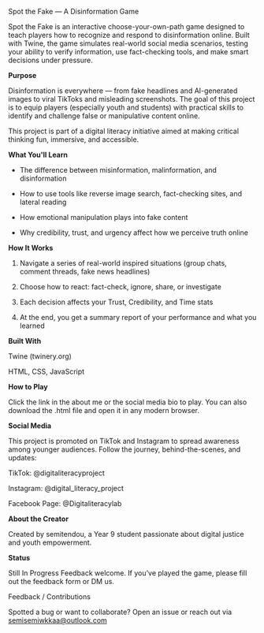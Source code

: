 Spot the Fake — A Disinformation Game

Spot the Fake is an interactive choose-your-own-path game designed to teach players how to recognize and respond to disinformation online. Built with Twine, the game simulates real-world social media scenarios, testing your ability to verify information, use fact-checking tools, and make smart decisions under pressure.

**Purpose**

Disinformation is everywhere — from fake headlines and AI-generated images to viral TikToks and misleading screenshots. The goal of this project is to equip players (especially youth and students) with practical skills to identify and challenge false or manipulative content online.

This project is part of a digital literacy initiative aimed at making critical thinking fun, immersive, and accessible.

**What You'll Learn**

- The difference between misinformation, malinformation, and disinformation

- How to use tools like reverse image search, fact-checking sites, and lateral reading

- How emotional manipulation plays into fake content

- Why credibility, trust, and urgency affect how we perceive truth online

**How It Works**

1. Navigate a series of real-world inspired situations (group chats, comment threads, fake news headlines)

2. Choose how to react: fact-check, ignore, share, or investigate

3. Each decision affects your Trust, Credibility, and Time stats

4. At the end, you get a summary report of your performance and what you learned

**Built With**

Twine (twinery.org)

HTML, CSS, JavaScript

**How to Play**

Click the link in the about me or the social media bio to play.
You can also download the .html file and open it in any modern browser.

**Social Media**

This project is promoted on TikTok and Instagram to spread awareness among younger audiences. Follow the journey, behind-the-scenes, and updates:

TikTok: @digitaliteracyproject

Instagram: @digital_literacy_project

Facebook Page: @Digitaliteracylab

**About the Creator**

Created by semitendou, a Year 9 student passionate about digital justice and youth empowerment.

**Status**

Still In Progress
Feedback welcome. If you’ve played the game, please fill out the feedback form or DM us.

Feedback / Contributions

Spotted a bug or want to collaborate?
Open an issue or reach out via semisemiwkkaa@outlook.com

